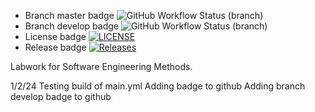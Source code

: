 * Branch master badge ![GitHub Workflow Status (branch)](https://img.shields.io/github/actions/workflow/status/meglou752/sem/main.yml?branch=master)
* Branch develop badge ![GitHub Workflow Status (branch)](https://img.shields.io/github/actions/workflow/status/meglou752/sem/main.yml?branch=develop)
* License badge [![LICENSE](https://img.shields.io/github/license/meglou752/sem.svg?style=flat-square)](https://github.com/meglou752/sem/blob/master/LICENSE)
* Release badge [![Releases](https://img.shields.io/github/release/meglou752/sem/all.svg?style=flat-square)](https://github.com/meglou752/sem/releases)



Labwork for Software Engineering Methods.

1/2/24
Testing build of main.yml
Adding badge to github
Adding branch develop badge to github
